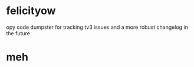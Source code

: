 # felicityow
opy code dumpster for tracking tv3 issues and a more robust changelog in the future

# meh

